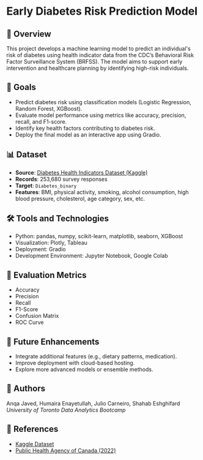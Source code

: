# Early Diabetes Risk Prediction Model

## 📌 Overview
This project develops a machine learning model to predict an individual's risk of diabetes using health indicator data from the CDC’s Behavioral Risk Factor Surveillance System (BRFSS). The model aims to support early intervention and healthcare planning by identifying high-risk individuals.

## 🎯 Goals
- Predict diabetes risk using classification models (Logistic Regression, Random Forest, XGBoost).
- Evaluate model performance using metrics like accuracy, precision, recall, and F1-score.
- Identify key health factors contributing to diabetes risk.
- Deploy the final model as an interactive app using Gradio.

## 📊 Dataset
- **Source**: [Diabetes Health Indicators Dataset (Kaggle)](https://www.kaggle.com/datasets/alexteboul/diabetes-health-indicators-dataset)
- **Records**: 253,680 survey responses
- **Target**: `Diabetes_binary`
- **Features**: BMI, physical activity, smoking, alcohol consumption, high blood pressure, cholesterol, age category, sex, etc.


## 🛠️ Tools and Technologies
- Python: pandas, numpy, scikit-learn, matplotlib, seaborn, XGBoost
- Visualization: Plotly, Tableau
- Deployment: Gradio
- Development Environment: Jupyter Notebook, Google Colab

## 📝 Evaluation Metrics
- Accuracy
- Precision
- Recall
- F1-Score
- Confusion Matrix
- ROC Curve

## 🚀 Future Enhancements
- Integrate additional features (e.g., dietary patterns, medication).
- Improve deployment with cloud-based hosting.
- Explore more advanced models or ensemble methods.

## 👥 Authors
Anqa Javed, Humaira Enayetullah, Julio Carneiro, Shahab Eshghifard  
*University of Toronto Data Analytics Bootcamp*

## 📌 References
- [Kaggle Dataset](https://www.kaggle.com/datasets/alexteboul/diabetes-health-indicators-dataset)
- [Public Health Agency of Canada (2022)](https://www.canada.ca/en/public-health/services/publications/diseases-conditions/diabetes-canada-highlights-chronic-disease-surveillance-system.html)

